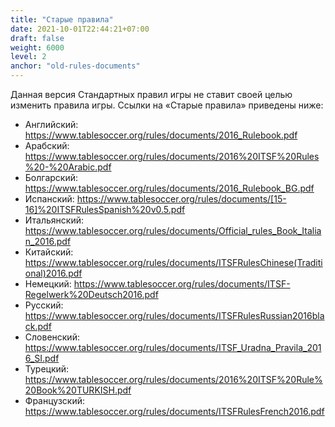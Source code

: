 ```yaml
---
title: "Старые правила"
date: 2021-10-01T22:44:21+07:00
draft: false
weight: 6000
level: 2
anchor: "old-rules-documents"
---
```


Данная версия Стандартных правил игры не ставит своей целью изменить правила игры.
Ссылки на «Старые правила» приведены ниже:
- Английский: https://www.tablesoccer.org/rules/documents/2016_Rulebook.pdf
- Арабский: https://www.tablesoccer.org/rules/documents/2016%20ITSF%20Rules%20-%20Arabic.pdf
- Болгарский: https://www.tablesoccer.org/rules/documents/2016_Rulebook_BG.pdf
- Испанский: https://www.tablesoccer.org/rules/documents/[15-16]%20ITSFRulesSpanish%20v0.5.pdf
- Итальянский: https://www.tablesoccer.org/rules/documents/Official_rules_Book_Italian_2016.pdf
- Китайский: https://www.tablesoccer.org/rules/documents/ITSFRulesChinese(Traditional)2016.pdf
- Немецкий: https://www.tablesoccer.org/rules/documents/ITSF-Regelwerk%20Deutsch2016.pdf
- Русский: https://www.tablesoccer.org/rules/documents/ITSFRulesRussian2016black.pdf
- Словенский: https://www.tablesoccer.org/rules/documents/ITSF_Uradna_Pravila_2016_SI.pdf
- Турецкий: https://www.tablesoccer.org/rules/documents/2016%20ITSF%20Rule%20Book%20TURKISH.pdf
- Французский: https://www.tablesoccer.org/rules/documents/ITSFRulesFrench2016.pdf
